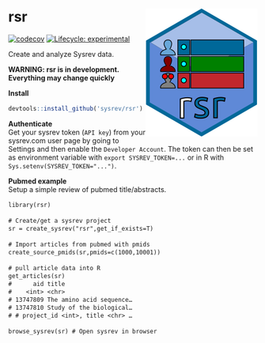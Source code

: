 # rsr <img src="man/figures/logo.svg" align="right" />
<!-- badges: start -->
[![codecov](https://codecov.io/gh/sysrev/rsr/branch/master/graph/badge.svg?token=PPYGBLSWV3)](https://codecov.io/gh/sysrev/rsr)
[![Lifecycle: experimental](https://img.shields.io/badge/lifecycle-experimental-orange.svg)](https://lifecycle.r-lib.org/articles/stages.html#experimental)
<!-- badges: end -->

Create and analyze Sysrev data.  

**WARNING: rsr is in development. Everything may change quickly**

**Install**
``` r
devtools::install_github('sysrev/rsr')
```

**Authenticate**  
Get your sysrev token (`API key`) from your sysrev.com user page by going to
Settings and then enable the `Developer Account`. The token can then be set
as environment variable with `export SYSREV_TOKEN=...` or in R with
`Sys.setenv(SYSREV_TOKEN="...")`.

**Pubmed example**  
Setup a simple review of pubmed title/abstracts.

```{r}
library(rsr)

# Create/get a sysrev project
sr = create_sysrev("rsr",get_if_exists=T)

# Import articles from pubmed with pmids
create_source_pmids(sr,pmids=c(1000,10001))

# pull article data into R
get_articles(sr)
#      aid title                                      
#    <int> <chr>                                      
# 13747809 The amino acid sequence…
# 13747810 Study of the biological…
# # project_id <int>, title <chr> …

browse_sysrev(sr) # Open sysrev in browser
```
